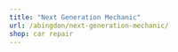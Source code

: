 ```yaml
---
title: "Next Generation Mechanic"
url: /abingdon/next-generation-mechanic/
shop: car repair
---
```

